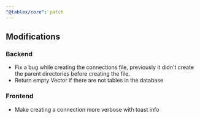 ```yaml
---
"@tablex/core": patch
---
```


## Modifications

### Backend

- Fix a bug while creating the connections file, previously it didn't create the parent directories before creating the file.
- Return empty Vector if there are not tables in the database

### Frontend

- Make creating a connection more verbose with toast info
